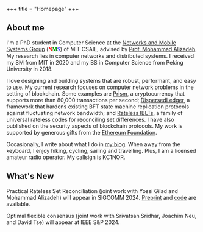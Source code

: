 +++
title = "Homepage"
+++

## About me

I'm a PhD student in Computer Science at the [Networks and Mobile Systems
Group](http://nms.csail.mit.edu) (<font face="Trebuchet MS"><b><font
color="#FF0000">N</font><font color="#009900">M</font><font
color="#3333FF">S</font></b></font>) of MIT CSAIL, advised by [Prof. Mohammad
Alizadeh](https://people.csail.mit.edu/alizadeh/). My research lies in computer
networks and distributed systems. I received my SM from MIT in 2020 and my BS
in Computer Science from Peking University in 2018.

I love designing and building systems that are robust, performant, and easy to
use. My current research focuses on computer network problems in the setting of
blockchain. Some examples are [Prism](https://github.com/yangl1996/prism-rust),
a cryptocurrency that supports more than 80,000 transactions per second;
[DispersedLedger](https://github.com/yangl1996/dispersed-ledger), a framework
that hardens existing BFT state machine replication protocols against
fluctuating network bandwidth; and [Rateless
IBLTs](https://github.com/yangl1996/riblt), a family of universal rateless
codes for reconciling set differences. I have also published on the security
aspects of blockchain protocols. My work is supported by generous gifts from
the [Ethereum Foundation](https://ethereum.foundation).

Occasionally, I write about what I do in [my blog](https://blog.leiy.me). When
away from the keyboard, I enjoy hiking, cycling, sailing and travelling. Plus,
I am a licensed amateur radio operator.  My callsign is KC1NOR.

## What's New

Practical Rateless Set Reconciliation (joint work with Yossi Gilad and Mohammad
Alizadeh) will appear in SIGCOMM 2024.
[Preprint](https://arxiv.org/pdf/2402.02668.pdf) and
[code](https://github.com/yangl1996/riblt) are available.

Optimal flexible consensus (joint work with Srivatsan Sridhar, Joachim Neu, and David Tse) will appear at IEEE S&P 2024.

